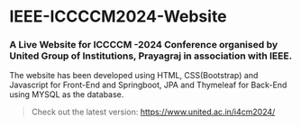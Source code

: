 # IEEE-ICCCCM2024-Website
### A Live Website for ICCCCM -2024 Conference organised by United Group of Institutions, Prayagraj in association with IEEE. <br>
The website has been developed using HTML, CSS(Bootstrap) and Javascript for Front-End and Springboot, JPA and Thymeleaf for Back-End using MYSQL as the database.<br>
> Check out the latest version: https://www.united.ac.in/i4cm2024/
